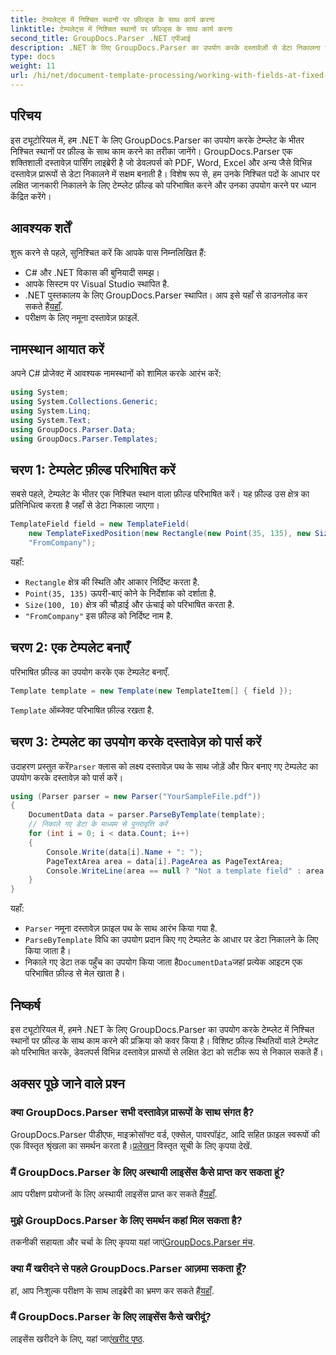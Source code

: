 ```yaml
---
title: टेम्पलेट्स में निश्चित स्थानों पर फ़ील्ड्स के साथ कार्य करना
linktitle: टेम्पलेट्स में निश्चित स्थानों पर फ़ील्ड्स के साथ कार्य करना
second_title: GroupDocs.Parser .NET एपीआई
description: .NET के लिए GroupDocs.Parser का उपयोग करके दस्तावेज़ों से डेटा निकालना सीखें। कोड उदाहरणों के साथ व्यापक ट्यूटोरियल।
type: docs
weight: 11
url: /hi/net/document-template-processing/working-with-fields-at-fixed-positions-in-templates/
---
```

## परिचय
इस ट्यूटोरियल में, हम .NET के लिए GroupDocs.Parser का उपयोग करके टेम्प्लेट के भीतर निश्चित स्थानों पर फ़ील्ड के साथ काम करने का तरीका जानेंगे। GroupDocs.Parser एक शक्तिशाली दस्तावेज़ पार्सिंग लाइब्रेरी है जो डेवलपर्स को PDF, Word, Excel और अन्य जैसे विभिन्न दस्तावेज़ प्रारूपों से डेटा निकालने में सक्षम बनाती है। विशेष रूप से, हम उनके निश्चित पदों के आधार पर लक्षित जानकारी निकालने के लिए टेम्प्लेट फ़ील्ड को परिभाषित करने और उनका उपयोग करने पर ध्यान केंद्रित करेंगे।
## आवश्यक शर्तें
शुरू करने से पहले, सुनिश्चित करें कि आपके पास निम्नलिखित हैं:
- C# और .NET विकास की बुनियादी समझ।
- आपके सिस्टम पर Visual Studio स्थापित है.
- .NET पुस्तकालय के लिए GroupDocs.Parser स्थापित। आप इसे यहाँ से डाउनलोड कर सकते हैं[यहाँ](https://releases.groupdocs.com/parser/net/).
- परीक्षण के लिए नमूना दस्तावेज़ फ़ाइलें.

## नामस्थान आयात करें
अपने C# प्रोजेक्ट में आवश्यक नामस्थानों को शामिल करके आरंभ करें:
```csharp
using System;
using System.Collections.Generic;
using System.Linq;
using System.Text;
using GroupDocs.Parser.Data;
using GroupDocs.Parser.Templates;
```
## चरण 1: टेम्पलेट फ़ील्ड परिभाषित करें
सबसे पहले, टेम्पलेट के भीतर एक निश्चित स्थान वाला फ़ील्ड परिभाषित करें। यह फ़ील्ड उस क्षेत्र का प्रतिनिधित्व करता है जहाँ से डेटा निकाला जाएगा।
```csharp
TemplateField field = new TemplateField(
    new TemplateFixedPosition(new Rectangle(new Point(35, 135), new Size(100, 10))),
    "FromCompany");
```
यहाँ:
- `Rectangle` क्षेत्र की स्थिति और आकार निर्दिष्ट करता है.
- `Point(35, 135)` ऊपरी-बाएं कोने के निर्देशांक को दर्शाता है.
- `Size(100, 10)` क्षेत्र की चौड़ाई और ऊंचाई को परिभाषित करता है.
- `"FromCompany"` इस फ़ील्ड को निर्दिष्ट नाम है.
## चरण 2: एक टेम्पलेट बनाएँ
परिभाषित फ़ील्ड का उपयोग करके एक टेम्पलेट बनाएँ.
```csharp
Template template = new Template(new TemplateItem[] { field });
```
`Template` ऑब्जेक्ट परिभाषित फ़ील्ड रखता है.
## चरण 3: टेम्पलेट का उपयोग करके दस्तावेज़ को पार्स करें
 उदाहरण प्रस्तुत करें`Parser` क्लास को लक्ष्य दस्तावेज़ पथ के साथ जोड़ें और फिर बनाए गए टेम्पलेट का उपयोग करके दस्तावेज़ को पार्स करें।
```csharp
using (Parser parser = new Parser("YourSampleFile.pdf"))
{
    DocumentData data = parser.ParseByTemplate(template);
    // निकाले गए डेटा के माध्यम से पुनरावृत्ति करें
    for (int i = 0; i < data.Count; i++)
    {
        Console.Write(data[i].Name + ": ");
        PageTextArea area = data[i].PageArea as PageTextArea;
        Console.WriteLine(area == null ? "Not a template field" : area.Text);
    }
}
```
यहाँ:
- `Parser` नमूना दस्तावेज़ फ़ाइल पथ के साथ आरंभ किया गया है.
- `ParseByTemplate` विधि का उपयोग प्रदान किए गए टेम्पलेट के आधार पर डेटा निकालने के लिए किया जाता है।
-  निकाले गए डेटा तक पहुँच का उपयोग किया जाता है`DocumentData`जहां प्रत्येक आइटम एक परिभाषित फ़ील्ड से मेल खाता है।

## निष्कर्ष
इस ट्यूटोरियल में, हमने .NET के लिए GroupDocs.Parser का उपयोग करके टेम्प्लेट में निश्चित स्थानों पर फ़ील्ड के साथ काम करने की प्रक्रिया को कवर किया है। विशिष्ट फ़ील्ड स्थितियों वाले टेम्प्लेट को परिभाषित करके, डेवलपर्स विभिन्न दस्तावेज़ प्रारूपों से लक्षित डेटा को सटीक रूप से निकाल सकते हैं।

## अक्सर पूछे जाने वाले प्रश्न
### क्या GroupDocs.Parser सभी दस्तावेज़ प्रारूपों के साथ संगत है?
 GroupDocs.Parser पीडीएफ, माइक्रोसॉफ्ट वर्ड, एक्सेल, पावरपॉइंट, आदि सहित फ़ाइल स्वरूपों की एक विस्तृत श्रृंखला का समर्थन करता है।[प्रलेखन](https://reference.groupdocs.com/parser/net/) विस्तृत सूची के लिए कृपया देखें.
### मैं GroupDocs.Parser के लिए अस्थायी लाइसेंस कैसे प्राप्त कर सकता हूं?
 आप परीक्षण प्रयोजनों के लिए अस्थायी लाइसेंस प्राप्त कर सकते हैं[यहाँ](https://purchase.groupdocs.com/temporary-license/).
### मुझे GroupDocs.Parser के लिए समर्थन कहां मिल सकता है?
 तकनीकी सहायता और चर्चा के लिए कृपया यहां जाएं[GroupDocs.Parser मंच](https://forum.groupdocs.com/c/parser/17).
### क्या मैं खरीदने से पहले GroupDocs.Parser आज़मा सकता हूँ?
 हां, आप निःशुल्क परीक्षण के साथ लाइब्रेरी का भ्रमण कर सकते हैं[यहाँ](https://releases.groupdocs.com/).
### मैं GroupDocs.Parser के लिए लाइसेंस कैसे खरीदूं?
 लाइसेंस खरीदने के लिए, यहां जाएं[खरीद पृष्ठ](https://purchase.groupdocs.com/buy).